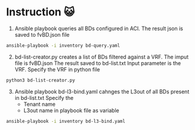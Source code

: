 # Instruction :smiley_cat:

1. Ansible playbook queries all BDs configured in ACI. The result json is saved to fvBD.json file
```sh
ansible-playbook -i inventory bd-query.yaml
```
2. bd-list-creator.py creates a list of BDs filtered against a VRF. The imput file is fvBD.json The result saved to bd-list.txt Input parameter is the VRF.
   Specify the VRF in python file
```sh
python3 bd-list-creator.py
```
3. Ansible playbook bd-l3-bind.yaml cahnges the L3out of all BDs present in bd-list.txt
   Specify the
   * Tenant name
   * L3out name
  in playbook file as variable
```sh
ansible-playbook -i inventory bd-l3-bind.yaml
```

